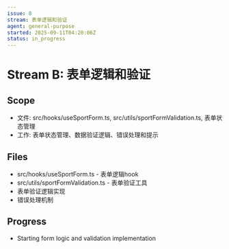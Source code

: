 ```yaml
---
issue: 8
stream: 表单逻辑和验证
agent: general-purpose
started: 2025-09-11T04:20:06Z
status: in_progress
---
```


# Stream B: 表单逻辑和验证

## Scope
- 文件: src/hooks/useSportForm.ts, src/utils/sportFormValidation.ts, 表单状态管理
- 工作: 表单状态管理、数据验证逻辑、错误处理和提示

## Files
- src/hooks/useSportForm.ts - 表单逻辑hook
- src/utils/sportFormValidation.ts - 表单验证工具
- 表单验证逻辑实现
- 错误处理机制

## Progress
- Starting form logic and validation implementation
